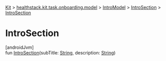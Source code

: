 
[Kit](../../../../kit.html) > [healthstack.kit.task.onboarding.model](../../index.html) > [IntroModel](../index.html) > [IntroSection](index.html) > [IntroSection](-intro-section.html)



# IntroSection



[androidJvm]\
fun [IntroSection](-intro-section.html)(subTitle: [String](https://kotlinlang.org/api/latest/jvm/stdlib/kotlin/-string/index.html), description: [String](https://kotlinlang.org/api/latest/jvm/stdlib/kotlin/-string/index.html))




